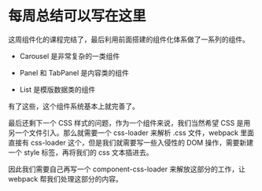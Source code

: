 # 每周总结可以写在这里

这周组件化的课程完结了，最后利用前面搭建的组件化体系做了一系列的组件。

* Carousel 是非常复杂的一类组件

* Panel 和 TabPanel 是内容类的组件

* List 是模版数据类的组件

有了这些，这个组件系统基本上就完善了。

最后还剩下一个 CSS 样式的问题，作为一个组件来说，我们当然希望 CSS 是用另一个文件引入。那么就需要一个 css-loader 来解析 .css 文件，webpack 里面直接有 css-loader 这个，但是我们就需要写一些入侵性的 DOM 操作，需要新建一个 style 标签，再将我们的 css 文本插进去。

因此我们需要自己再写一个 component-css-loader 来解放这部分的工作，让 webpack 帮我们处理这部分的内容。